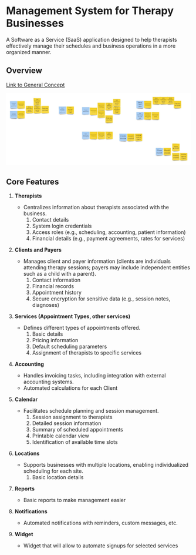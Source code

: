 # Management System for Therapy Businesses

A Software as a Service (SaaS) application designed to help therapists effectively manage their schedules and business operations in a more organized manner.

## Overview

[Link to General Concept](https://miro.com/app/board/uXjVNlyGhgY=/?share_link_id=631929838678)

![Event storming session](/docs/TBManagement%20-%20Appointments.jpg "Event storming session")

## Core Features

1. **Therapists**
    - Centralizes information about therapists associated with the business.
        1. Contact details
        2. System login credentials
        3. Access roles (e.g., scheduling, accounting, patient information)
        4. Financial details (e.g., payment agreements, rates for services)

2. **Clients and Payers**
    - Manages client and payer information (clients are individuals attending therapy sessions; payers may include independent entities such as a child with a parent).
        1. Contact information
        2. Financial records
        3. Appointment history
        4. Secure encryption for sensitive data (e.g., session notes, diagnoses)

3. **Services (Appointment Types, other services)**
    - Defines different types of appointments offered.
        1. Basic details
        2. Pricing information
        3. Default scheduling parameters
        4. Assignment of therapists to specific services

4. **Accounting**
    - Handles invoicing tasks, including integration with external accounting systems.
    - Automated calculations for each Client

5. **Calendar**
    - Facilitates schedule planning and session management.
        1. Session assignment to therapists
        2. Detailed session information
        3. Summary of scheduled appointments
        4. Printable calendar view
        5. Identification of available time slots

6. **Locations**
    - Supports businesses with multiple locations, enabling individualized scheduling for each site.
        1. Basic location details

7. **Reports**
    - Basic reports to make management easier 

8. **Notifications** 
   - Automated notifications with reminders, custom messages, etc. 

9. **Widget** 
   - Widget that will allow to automate signups for selected services 
